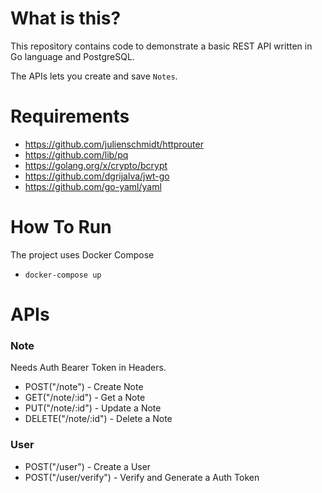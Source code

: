 # What is this?

This repository contains code to demonstrate a basic REST API written in Go language and PostgreSQL.

The APIs lets you create and save `Notes`.

# Requirements
* https://github.com/julienschmidt/httprouter
* https://github.com/lib/pq
* https://golang.org/x/crypto/bcrypt
* https://github.com/dgrijalva/jwt-go
* https://github.com/go-yaml/yaml

# How To Run
The project uses Docker Compose

* `docker-compose up`

# APIs

### Note

Needs Auth Bearer Token in Headers.

* POST("/note") - Create Note
* GET("/note/:id") - Get a Note
* PUT("/note/:id") - Update a Note
* DELETE("/note/:id") - Delete a Note

### User

* POST("/user") - Create a User
* POST("/user/verify") - Verify and Generate a Auth Token